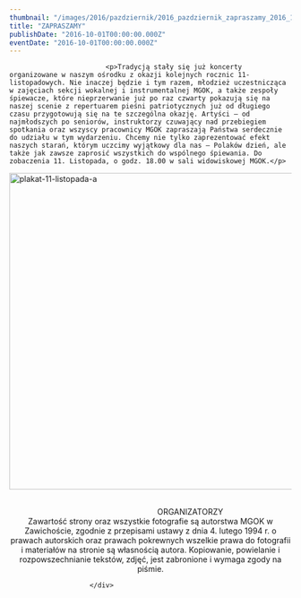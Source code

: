 ```yaml
---
thumbnail: "/images/2016/pazdziernik/2016_pazdziernik_zapraszamy_2016_10_zapraszamy_plakat-11-listopada-a.jpg"
title: "ZAPRASZAMY"
publishDate: "2016-10-01T00:00:00.000Z"
eventDate: "2016-10-01T00:00:00.000Z"
---
```


<div class="entry-content">
							
							<p>Tradycją stały się już koncerty organizowane w naszym ośrodku z okazji kolejnych rocznic 11-listopadowych. Nie inaczej będzie i tym razem, młodzież uczestnicząca w zajęciach sekcji wokalnej i instrumentalnej MGOK, a także zespoły śpiewacze, które nieprzerwanie już po raz czwarty pokazują się na naszej scenie z repertuarem pieśni patriotycznych już od długiego czasu przygotowują się na te szczególna okazję. Artyści – od najmłodszych po seniorów, instruktorzy czuwający nad przebiegiem spotkania oraz wszyscy pracownicy MGOK zapraszają Państwa serdecznie do udziału w tym wydarzeniu. Chcemy nie tylko zaprezentować efekt naszych starań, którym uczcimy wyjątkowy dla nas – Polaków dzień, ale także jak zawsze zaprosić wszystkich do wspólnego śpiewania. Do zobaczenia 11. Listopada, o godz. 18.00 w sali widowiskowej MGOK.</p>
<p><img fetchpriority="high" decoding="async" class="aligncenter size-full wp-image-4093" src="/images/2016/pazdziernik/2016_pazdziernik_zapraszamy_2016_10_zapraszamy_plakat-11-listopada-a.jpg" alt="plakat-11-listopada-a" width="800" height="565" srcset="/images/2016/pazdziernik/2016_pazdziernik_zapraszamy_2016_10_zapraszamy_plakat-11-listopada-a.jpg 800w, /images/2016/pazdziernik/plakat-11-listopada-a-300x212.jpg 300w, /images/2016/pazdziernik/plakat-11-listopada-a-768x542.jpg 768w" sizes="(max-width: 800px) 100vw, 800px"></p>
<p style="text-align: center;">&nbsp;&nbsp;&nbsp;&nbsp;&nbsp;&nbsp;&nbsp;&nbsp;&nbsp;&nbsp;&nbsp;&nbsp;&nbsp;&nbsp;&nbsp;&nbsp;&nbsp;&nbsp;&nbsp;&nbsp;&nbsp;&nbsp;&nbsp;&nbsp;&nbsp;&nbsp;&nbsp;&nbsp;&nbsp;&nbsp;&nbsp;&nbsp;&nbsp;&nbsp;&nbsp;&nbsp;&nbsp;&nbsp;&nbsp;&nbsp;&nbsp;&nbsp;&nbsp;&nbsp;&nbsp;&nbsp;&nbsp;&nbsp;&nbsp;&nbsp;&nbsp;&nbsp;&nbsp;&nbsp;&nbsp;&nbsp;&nbsp;&nbsp;&nbsp;&nbsp;&nbsp;&nbsp;&nbsp;&nbsp;&nbsp;&nbsp;&nbsp;&nbsp;&nbsp;&nbsp;&nbsp;&nbsp;&nbsp;&nbsp;&nbsp;&nbsp;&nbsp;&nbsp;&nbsp;&nbsp;&nbsp;&nbsp;&nbsp;&nbsp;&nbsp;&nbsp;&nbsp;&nbsp;&nbsp;&nbsp;&nbsp;&nbsp;&nbsp;&nbsp;&nbsp;&nbsp;&nbsp;&nbsp;&nbsp;&nbsp;&nbsp;&nbsp;&nbsp;&nbsp;&nbsp;&nbsp;&nbsp;&nbsp;&nbsp;&nbsp;&nbsp;&nbsp;&nbsp;&nbsp;&nbsp;&nbsp;&nbsp;&nbsp;&nbsp;&nbsp;&nbsp;&nbsp;&nbsp;&nbsp;&nbsp;&nbsp;&nbsp;&nbsp;&nbsp;&nbsp;&nbsp;&nbsp;&nbsp;&nbsp;&nbsp;&nbsp;&nbsp;&nbsp;&nbsp;&nbsp;&nbsp;&nbsp;&nbsp;&nbsp;&nbsp;&nbsp;&nbsp;&nbsp;&nbsp;&nbsp;&nbsp;&nbsp;&nbsp;&nbsp;&nbsp;&nbsp;&nbsp;&nbsp;&nbsp;&nbsp;&nbsp;&nbsp; &nbsp;ORGANIZATORZY<br>
Zawartość strony oraz wszystkie fotografie są autorstwa MGOK w Zawichoście, zgodnie z przepisami ustawy z dnia&nbsp;4.&nbsp;lutego 1994 r. o prawach autorskich oraz prawach pokrewnych wszelkie prawa do fotografii i materiałów na stronie są własnością autora. Kopiowanie, powielanie i rozpowszechnianie tekstów, zdjęć, jest zabronione i wymaga zgody na piśmie.</p>
						
						</div>
